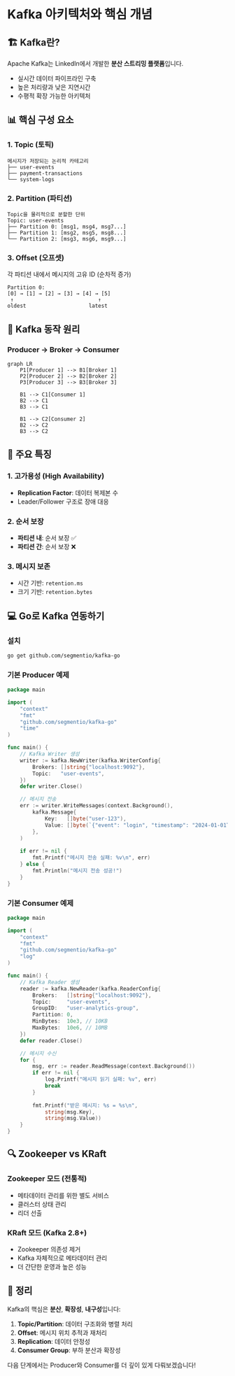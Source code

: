 # Kafka 아키텍처와 핵심 개념

## 🏗️ Kafka란?

Apache Kafka는 LinkedIn에서 개발한 **분산 스트리밍 플랫폼**입니다. 
- 실시간 데이터 파이프라인 구축
- 높은 처리량과 낮은 지연시간
- 수평적 확장 가능한 아키텍처

## 📊 핵심 구성 요소

### 1. Topic (토픽)
```
메시지가 저장되는 논리적 카테고리
├── user-events
├── payment-transactions
└── system-logs
```

### 2. Partition (파티션)
```
Topic을 물리적으로 분할한 단위
Topic: user-events
├── Partition 0: [msg1, msg4, msg7...]
├── Partition 1: [msg2, msg5, msg8...]
└── Partition 2: [msg3, msg6, msg9...]
```

### 3. Offset (오프셋)
각 파티션 내에서 메시지의 고유 ID (순차적 증가)
```
Partition 0:
[0] → [1] → [2] → [3] → [4] → [5]
 ↑                           ↑
oldest                    latest
```

## 🔄 Kafka 동작 원리

### Producer → Broker → Consumer

```mermaid
graph LR
    P1[Producer 1] --> B1[Broker 1]
    P2[Producer 2] --> B2[Broker 2]
    P3[Producer 3] --> B3[Broker 3]
    
    B1 --> C1[Consumer 1]
    B2 --> C1
    B3 --> C1
    
    B1 --> C2[Consumer 2]
    B2 --> C2
    B3 --> C2
```

## 🎯 주요 특징

### 1. 고가용성 (High Availability)
- **Replication Factor**: 데이터 복제본 수
- Leader/Follower 구조로 장애 대응

### 2. 순서 보장
- **파티션 내**: 순서 보장 ✅
- **파티션 간**: 순서 보장 ❌

### 3. 메시지 보존
- 시간 기반: `retention.ms`
- 크기 기반: `retention.bytes`

## 💻 Go로 Kafka 연동하기

### 설치
```bash
go get github.com/segmentio/kafka-go
```

### 기본 Producer 예제
```go
package main

import (
    "context"
    "fmt"
    "github.com/segmentio/kafka-go"
    "time"
)

func main() {
    // Kafka Writer 생성
    writer := kafka.NewWriter(kafka.WriterConfig{
        Brokers: []string{"localhost:9092"},
        Topic:   "user-events",
    })
    defer writer.Close()

    // 메시지 전송
    err := writer.WriteMessages(context.Background(),
        kafka.Message{
            Key:   []byte("user-123"),
            Value: []byte(`{"event": "login", "timestamp": "2024-01-01T10:00:00Z"}`),
        },
    )
    
    if err != nil {
        fmt.Printf("메시지 전송 실패: %v\n", err)
    } else {
        fmt.Println("메시지 전송 성공!")
    }
}
```

### 기본 Consumer 예제
```go
package main

import (
    "context"
    "fmt"
    "github.com/segmentio/kafka-go"
    "log"
)

func main() {
    // Kafka Reader 생성
    reader := kafka.NewReader(kafka.ReaderConfig{
        Brokers:   []string{"localhost:9092"},
        Topic:     "user-events",
        GroupID:   "user-analytics-group",
        Partition: 0,
        MinBytes:  10e3, // 10KB
        MaxBytes:  10e6, // 10MB
    })
    defer reader.Close()

    // 메시지 수신
    for {
        msg, err := reader.ReadMessage(context.Background())
        if err != nil {
            log.Printf("메시지 읽기 실패: %v", err)
            break
        }
        
        fmt.Printf("받은 메시지: %s = %s\n", 
            string(msg.Key), 
            string(msg.Value))
    }
}
```

## 🔍 Zookeeper vs KRaft

### Zookeeper 모드 (전통적)
- 메타데이터 관리를 위한 별도 서비스
- 클러스터 상태 관리
- 리더 선출

### KRaft 모드 (Kafka 2.8+)
- Zookeeper 의존성 제거
- Kafka 자체적으로 메타데이터 관리
- 더 간단한 운영과 높은 성능

## 📝 정리

Kafka의 핵심은 **분산**, **확장성**, **내구성**입니다:

1. **Topic/Partition**: 데이터 구조화와 병렬 처리
2. **Offset**: 메시지 위치 추적과 재처리
3. **Replication**: 데이터 안정성
4. **Consumer Group**: 부하 분산과 확장성

다음 단계에서는 Producer와 Consumer를 더 깊이 있게 다뤄보겠습니다!